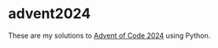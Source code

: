 # advent2024

These are my solutions to [Advent of Code 2024](https://adventofcode.com/2024) using Python.
